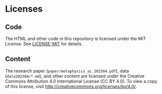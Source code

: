 # Licenses

## Code
The HTML and other code in this repository is licensed under the MIT License. See [LICENSE-MIT](LICENSE-MIT) for details.

## Content
The research paper (`paper/metaphysics_ai_202504.pdf`), data (`data202504/*.md`), and other content are licensed under the Creative Commons Attribution 4.0 International License (CC BY 4.0). To view a copy of this license, visit http://creativecommons.org/licenses/by/4.0/.